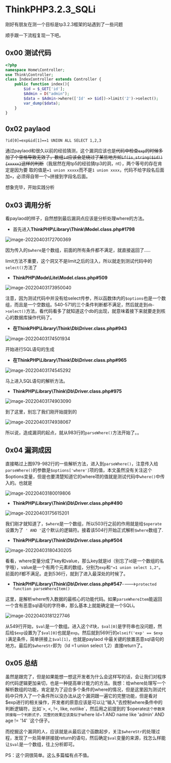 # ThinkPHP3.2.3_SQLi

刚好有朋友在测一个目标是tp3.2.3框架的站遇到了一些问题

顺手跟一下流程复现一下吧。

## 0x00 测试代码

```php
<?php
namespace Home\Controller;
use Think\Controller;
class IndexController extends Controller {
    public function index(){
        $id = $_GET['id'];
        $Admin = D("admin");
        $data = $Admin->where(['Id' => $id])->limit('2')->select();
        var_dump($data);
    }
}
```

## 0x02 paylaod

```
?id[0]=exp&id[1]==1 UNION ALL SELECT 1,2,3
```

通过paylaod和很久以前的经验猜测，这个漏洞应该也是~~代码中检查`exp`的时候多加了个空格导致无效了，数组`id`应该会是绕过了某些地方如`if(is_string($id)){xxxxx}`这样的判断~~（我居然在用tp5的经验猜tp3的洞，nt），两个等号的存在肯定是因为要 取的值是`=1 union xxxxx`而不是`1 union xxxx`，代码不给字段名后面加`=`，必须得自带一个`=`拼接到字段名后面。

想象完毕，开始实践分析

## 0x03 调用分析

看paylaod的样子，自然想到最后漏洞点应该是分析处理where的方法。

-   首先进入**ThinkPHP\Library\Think\Model.class.php#1798**

![image-20220403172700369](https://user-images.githubusercontent.com/68197734/161423938-4b0060dd-09a8-445d-9266-b214b533191f.png)

因为传入的`$where`是个数组，前面的所有条件都不满足，就直接返回了.....

limit方法不重要，这个洞又不是limit之后的注入，所以就走到测试代码中的`select()`方法了

-   **ThinkPHP\Mode\Lite\Model.class.php#509**

![image-20220403173950040](https://user-images.githubusercontent.com/68197734/161423946-c87c6531-7a19-4f02-ab59-08e785b3a683.png)

注意，因为测试代码中并没有给select传参，所以函数体内的`$options`也是一个数组，而且是一个空数组。540-571的三个条件判断都不满足，然后就走到`db->select()`方法，看代码看多了就知道这个db的出现，就意味着接下来就要走到核心的数据库操作代码了。

-   **在ThinkPHP\Library\Think\Db\Driver.class.php#943**

![image-20220403174501934](https://user-images.githubusercontent.com/68197734/161423953-930d2065-505c-4d79-8e38-727659c7feb7.png)

开始进行SQL语句的生成

-   **在ThinkPHP\Library\Think\Db\Driver.class.php#965**

![image-20220403174545292](https://user-images.githubusercontent.com/68197734/161423975-c23658d1-fd58-4316-8f1b-f8dd80e44b7d.png)

马上进入SQL语句的解析方法。

-   **ThinkPHP\Library\Think\Db\Driver.class.php#975**

![image-20220403174903090](https://user-images.githubusercontent.com/68197734/161423983-7d699d68-ecdc-4be8-87cc-df33943f01bc.png)

到了这里，别忘了我们刚开始提到的

![image-20220403174938067](https://user-images.githubusercontent.com/68197734/161423991-bd3a9498-a587-4fab-9c6e-499f83be6425.png)

所以说，造成漏洞的起点，就从983行的`parseWhere()`方法开始了。。

## 0x04 漏洞成因

直接略过上图979-982行的一些解析方法，进入到`parseWhere()`，注意传入给`parseWhere()`的参数是`$options['where']`项的值，本文虽然没有关注这个$options变量，但是也要清楚知道它的where项的值就是测试代码中`where()`中传入的。也就是

![image-20220403180019806](https://user-images.githubusercontent.com/68197734/161423999-9f79683b-e3e7-4d0f-aa53-8e37b6768781.png)

-   **ThinkPHP\Library\Think\Db\Driver.class.php#490**

![image-20220403175615201](https://user-images.githubusercontent.com/68197734/161424008-586a9ae2-e635-4c7d-8f71-4174b1d7978d.png)

我们刚才就知道了，`$where`是一个数组，所以503行之前的作用就是给`$operate`设置为了` ' AND '`这个默认的逻辑符。接着该504行开始正式解析`$where`数组了.

-   **ThinkPHP\Library\Think\Db\Driver.class.php#504**

![image-20220403180430205](https://user-images.githubusercontent.com/68197734/161424018-c56ab1b5-604e-49c3-85a5-1e45d527de77.png)

看看，where变量分成了key和value，那么key就是id（别忘了id是一个数组的名字哦），value是一个有两个元素的数组，分别为`exp`和`"=1 union select 1,2"`。前面的if都不满足。走到536行，就到了进入最深处的时候了。

-   **ThinkPHP\Library\Think\Db\Driver.class.php#547**---->`protected function parseWhereItem()`

这里，是解析where传入数据的最核心的功能代码。如果`parseWhereItem`能返回一个含有恶意sql语句的字符串，那么基本上就能确定是一个SQLi。

![image-20220403181227746](https://user-images.githubusercontent.com/68197734/161424024-6be114ea-f615-48a8-a8e3-6e27e58f3a19.png)

从549行开始，`$val`是一个数组。进入这个if块，`$val[0]`是字符串也没问题，然后给`$exp`设置为了`$val[0]`也就是`exp`。然后就到569行的`elseif('exp' == $exp )`满足条件，简单拼接上`$val[1]`，也就是paylaod 中最关键的放置恶意sql语句的地方。最后的`$whereStr`即为（Id =1 union select 1,2）直接return了。

## 0x05 总结

虽然是跟完了，但是如果能想一想这开发者为什么会这样写的话，会让我们对程序的代码逻辑更加亲切，也是一种提高审计能力的方法。我想：给where处理写一个解析数组的功能，肯定是为了迎合多个条件的where的情况，但是这里因为测试代码中只传入了一个条件所以没办法从这个漏洞跟一遍它的完整功能，但是看对$exp进行的相关操作，开发者的原意应该是可以让“输入”去控制where条件中的判断逻辑符，比如`>, <, !=, like, notlike`，然后用之前提到的`$operate`这个参数来拼接每一个判断式子，完整的效果应该类似于`where Id=1 AND name like 'admin' AND age != '14' `这个伢子。

而挖掘这个漏洞的人，应该就是从最后这个函数起步，关注`$whereStr`的处理过程，发现了一处简单拼接就return的语句，然后确定`$val`变量的来源，找怎么样能让`$val`是一个数组，往上分析即可。

PS：这个洞很简单。这么多篇幅有点不值。
